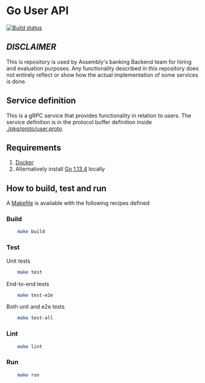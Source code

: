 # Go User API

[![Build status](https://badge.buildkite.com/49a408b9fd43b6628a55e541f5f7a73e4e548c37c1e7fb0491.svg)](https://buildkite.com/assembly-payments/banking-be-hiring-go-user-api)

## *DISCLAIMER*

This is repository is used by Assembly's banking Backend team for hiring and evaluation purposes. Any functionality described in this repository does not entirely reflect or show how the actual implementation of some services is done.

## Service definition

This is a gRPC service that provides functionality in relation to users.
The service definition is in the protocol buffer definition inside [./pkg/proto/user.proto](./pkg/proto/user.proto)

## Requirements

1. [Docker](https://docs.docker.com/install/)
2. Alternatively install [Go 1.13.4](https://golang.org/dl/) locally

## How to build, test and run

A [Makefile](Makefile) is available with the following recipes defined

### Build

```sh
    make build
```

### Test

Unit tests

```sh
    make test
```

End-to-end tests

```sh
    make test-e2e
```

Both unit and e2e tests

```sh
    make test-all
```

### Lint

```sh
    make lint
```

### Run

```sh
    make run
```
